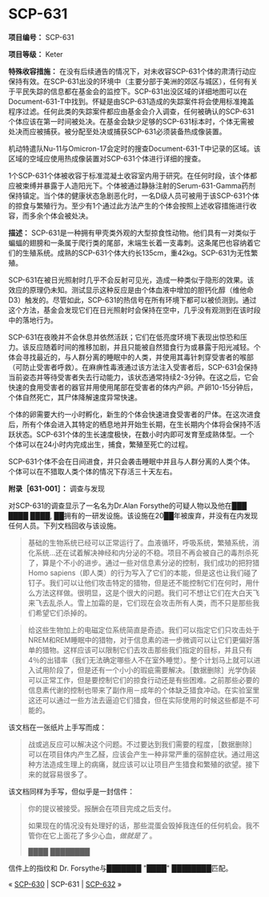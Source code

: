 # SCP-631
                        


**项目编号：** SCP-631

**项目等级：** Keter

**特殊收容措施：** 在没有后续通告的情况下，对未收容SCP-631个体的肃清行动应保持有效。在SCP-631出没的环境中（主要分部于美洲的郊区与城区），任何有关于平民失踪的信息都在基金会的监控下。SCP-631出没区域的详细地图可以在Document-631-T中找到。怀疑是由SCP-631造成的失踪案件将会使用标准掩盖程序过滤。任何此类的失踪案件都应由基金会介入调查，任何被确认的SCP-631个体应该在第一时间被处决。在基金会缺少足够的SCP-631标本时，个体无需被处决而应被捕获。被分配至处决或捕获SCP-631必须装备热成像装置。

机动特遣队Nu-11与Omicron-17会定时的搜查Document-631-T中记录的区域。该区域的空域应使用热成像装置对SCP-631个体进行详细的搜查。

1个SCP-631个体被收容于标准混凝土收容室内用于研究。在任何时段，该个体都应被束缚并暴露于人造阳光下。个体被通过静脉注射的Serum-631-Gamma药剂保持镇定。当个体的健康状态急剧恶化时，一名D级人员可被用于该SCP-631个体的掠食与繁殖行为。至少有1个通过此方法产生的个体会按照上述收容措施进行收容，而多余个体会被处决。

**描述：** SCP-631是一种拥有甲壳类外观的大型掠食性动物。他们具有一对类似于蝙蝠的翅膀和一条属于爬行类的尾部，末端生长着一支毒刺。这条尾巴也容纳着它们的生殖系统。成熟的SCP-631个体大约长135cm，重42kg。SCP-631为无性繁殖。

SCP-631在被日光照射时几乎不会反射可见光，造成一种类似于隐形的效果。该效应的原理仍未知。测试显示这种反应是由个体血液中增加的胆钙化醇（维他命D3）触发的。尽管如此，SCP-631的热信号在所有环境下都可以被侦测到。通过这个方法，基金会发现它们在日光照射时会保持在空中，几乎没有观测到在该时段中的落地行为。

SCP-631在夜晚并不会休息并依然活跃；它们在低亮度环境下表现出惊恐和压力。该反应随着时间的推移加剧，并且只能被自然猎食行为或暴露于阳光减轻。个体会寻找最近的，与人群分离的睡眠中的人类，并使用其毒针刺穿受害者的喉部（可防止受害者呼救）。在麻痹性毒液通过该方法注入受害者后，SCP-631会保持当前姿态并等待受害者失去行动能力，该状态通常持续2-3分钟。在这之后，它会快速的食用受害者的器官并用使用尾部在受害者的体内产卵。产卵10-15分钟后，个体自然死亡，其尸体降解速度异常快速。

个体的卵需要大约一小时孵化，新生的个体会快速进食受害者的尸体。在这次进食后，所有个体会进入其特定的栖息地并开始生长期，在生长期内个体将会保持不活跃状态。SCP-631个体的生长速度极快，在数小时内即可发育至成熟体型。一个个体可以在24小时内完成出生，捕食，繁殖至死亡的过程。

SCP-631个体不会在日间进食，并只会袭击睡眠中并且与人群分离的人类个体。个体可以在不猎取人类个体的情况下存活三十天左右。

**附录［631-001］：** 调查与发现

对SCP-631的调查显示了一名名为Dr.Alan Forsythe的可疑人物以及他在███ ████ ████, ██拥有的一研发设施。该设施在20██年被废弃，并没有在内发现任何人员。下列文档回收与该设施。


> 基础的生物系统已经可以正常运行了。血液循环，呼吸系统，繁殖系统，消化系统…还在试着解决神经和内分泌的不稳。项目不再会被自己的毒剂杀死了，算是个不小的进步。通过一些对信息素分泌的控制，我们成功的把狩猎Homo sapiens（即人类）的行为写入了它们的本能，但是这也让我们碰了钉子。我们可以让他们攻击特定的猎物，但是还不能控制它们在何时，用什么方法这样做。很明显，这是个很大的问题。我们可不想让它们在大白天飞来飞去乱杀人。雪上加霜的是，它们现在会攻击所有人类，而不只是那些我们希望它们杀掉的。
> 


> 给这些生物加上的电磁定位系统简直是奇迹。我们可以指定它们只攻击处于NREM和REM睡眠中的猎物，对于信息素的进一步微调可以让它们更偏好落单的猎物。这样应该可以限制它们去攻击那些我们指定的目标，并且只有4％的出错率（我们无法确定哪些人不在室外睡觉）。整个计划马上就可以进入试用阶段了，但是还有一个小小的瑕疵需要解决。［数据删除］光学伪装可以正常工作，但是要控制它们的掠食行动还是有些困难。之前那些必要的信息素代谢的控制也带来了副作用－成年的个体缺乏猎食冲动。在实验室里这还可以通过一些方法去逼迫它们猎食，但在实际使用的时候这些都是不可能的。
> 

该文档在一张纸片上手写而成：


> 战或逃反应可以解决这个问题。不过要达到我们需要的程度，［数据删除］可以在项目体内产生乙醛，应该会产生一种非常严重的宿醉症状。通过用这种方法造成生理上的病痛，就应该可以让项目产生猎食和繁殖的欲望。接下来的就容易很多了。
> 

该文档同样为手写，但似乎是一封信件：


> 你的提议被接受。报酬会在项目完成之后支付。
> 
> 如果现在的情况没有处理好的话，那些混蛋会毁掉我连任的任何机会。我不管你在它上面花了多少心血，*做就是了* 。
> 
> ████ ████████
> 

信件上的指纹和 Dr. Forsythe与███████ "████" ████████匹配。



« [SCP-630](/scp-630) | SCP-631 | [SCP-632](/scp-632) »





                    